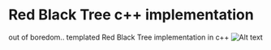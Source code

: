 # Red Black Tree c++ implementation
out of boredom.. templated Red Black Tree implementation in c++ 
![Alt text](https://upload.wikimedia.org/wikipedia/commons/thumb/5/53/Red-black,_but_not_AVL_tree.svg/1000px-Red-black,_but_not_AVL_tree.svg.png "Optional title")
